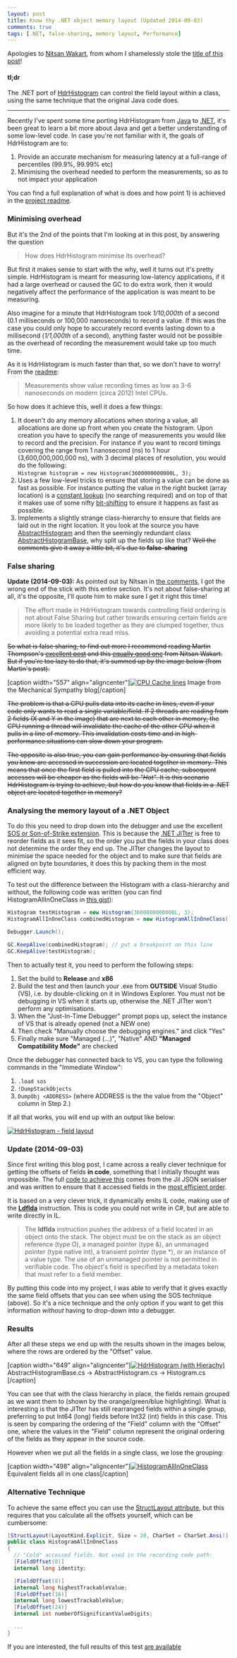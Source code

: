 ```yaml
---
layout: post
title: Know thy .NET object memory layout (Updated 2014-09-03)
comments: true
tags: [.NET, false-sharing, memory layout, Performance]
---
```

Apologies to <a href="https://twitter.com/nitsanw" target="_blank">Nitsan Wakart</a>, from whom I shamelessly stole the <a href="http://psy-lob-saw.blogspot.co.uk/2013/05/know-thy-java-object-memory-layout.html" target="_blank">title of this post</a>!

<h4><strong>tl;dr</strong></h4>

The .NET port of <a href="https://github.com/HdrHistogram/HdrHistogram" target="_blank">HdrHistogram</a> can control the field layout within a class, using the same technique that the original Java code does.

<hr />

Recently I've spent some time porting HdrHistogram from <a href="https://github.com/HdrHistogram/HdrHistogram/tree/master/src/main/java/org/HdrHistogram" target="_blank">Java</a> to <a href="https://github.com/HdrHistogram/HdrHistogram/tree/master/src/main/csharp" target="_blank">.NET</a>, it's been great to learn a bit more about Java and get a better understanding of some low-level code. In case you're not familiar with it, the goals of HdrHistogram are to:

<ol>
<li>Provide an accurate mechanism for measuring latency at a full-range of percentiles (99.9%, 99.99% etc)</li>
<li>Minimising the overhead needed to perform the measurements, so as to not impact your application</li>
</ol>

You can find a full explanation of what is does and how point 1) is achieved in the <a href="http://giltene.github.io/HdrHistogram/" target="_blank">project readme</a>.

<h3><strong>Minimising overhead</strong></h3>

But it's the 2nd of the points that I'm looking at in this post, by answering the question

<blockquote>
  How does HdrHistogram minimise its overhead?
</blockquote>

But first it makes sense to start with the why, well it turns out it's pretty simple. HdrHistogram is meant for measuring low-latency applications, if it had a large overhead or caused the GC to do extra work, then it would negatively affect the performance of the application is was meant to be measuring.

Also imagine for a minute that HdrHistogram took <em>1/10,000th</em> of a second (0.1 milliseconds or 100,000 nanoseconds) to record a value. If this was the case you could only hope to accurately record events lasting down to a millisecond (<em>1/1,000th</em> of a second), anything faster would not be possible as the overhead of recording the measurement would take up too much time.

As it is HdrHistogram is much faster than that, so we don't have to worry! From the <a href="http://giltene.github.io/HdrHistogram/" target="_blank">readme</a>:

<blockquote>
  Measurements show value recording times as low as 3-6 nanoseconds on modern (circa 2012) Intel CPUs.
</blockquote>

So how does it achieve this, well it does a few things:

<ol>
<li>It doesn't do any memory allocations when storing a value, all allocations are done up front when you create the histogram. Upon creation you have to specify the range of measurements you would like to record and the precision. For instance if you want to record timings covering the range from 1 nanosecond (ns) to 1 hour (3,600,000,000,000 ns), with 3 decimal places of resolution, you would do the following:<br />
<code>Histogram histogram = new Histogram(3600000000000L, 3);</code></li>
<li>Uses a few low-level tricks to ensure that storing a value can be done as fast as possible. For instance putting the value in the right bucket (array location) is a <a href="https://github.com/HdrHistogram/HdrHistogram/blob/master/src/main/csharp/AbstractHistogram.cs#L1600" target="_blank">constant lookup</a> (no searching required) and on top of that it makes use of some nifty <a href="https://github.com/HdrHistogram/HdrHistogram/blob/master/src/main/csharp/Utilities/MiscUtilities.cs#L16" target="_blank">bit-shifting</a> to ensure it happens as fast as possible.</li>
<li>Implements a slightly strange class-hierarchy to ensure that fields are laid out in the right location. It you look at the source you have <a href="https://github.com/HdrHistogram/HdrHistogram/blob/master/src/main/java/org/HdrHistogram/AbstractHistogram.java#L78" target="_blank">AbstractHistogram</a> and then the seemingly redundant class <a href="https://github.com/HdrHistogram/HdrHistogram/blob/master/src/main/java/org/HdrHistogram/AbstractHistogram.java#L32" target="_blank">AbstractHistogramBase</a>, why split up the fields up like that? <del datetime="2014-09-03T08:35:56+00:00">Well the comments give it away a little bit, it's due to <strong>false-sharing</strong></del></li>
</ol>

<h3><strong>False sharing</strong></h3>

<strong>Update (2014-09-03):</strong> As pointed out by Nitsan in <a href="{{base}}/2014/07/04/know-thy-net-object-memory-layout/comment-page-1/#comment-152">the comments</a>, I got the wrong end of the stick with this entire section. It's not about false-sharing at all, it's the opposite, I'll quote him to make sure I get it right this time!

<blockquote>
  The effort made in HdrHistogram towards controlling field ordering is not about False Sharing but rather towards ensuring certain fields are more likely to be loaded together as they are clumped together, thus avoiding a potential extra read miss.
</blockquote>

<del datetime="2014-09-03T08:35:56+00:00">So what is false sharing, to find out more I recommend reading Martin Thompson's <a href="http://mechanical-sympathy.blogspot.co.uk/2011/07/false-sharing.html" target="_blank">excellent post</a> and this <a href="http://psy-lob-saw.blogspot.co.uk/2014/06/notes-on-false-sharing.html" target="_blank">equally good one</a> from Nitsan Wakart. But if you're too lazy to do that, it's summed up by the image below (from Martin's post).</del>

[caption width="557" align="aligncenter"]<a href="http://mechanical-sympathy.blogspot.co.uk/2011/07/false-sharing.html" target="_blank"><img src="http://mattwarren.github.io/images/2014/07/8ad85-cache-line.png" alt="CPU Cache lines" class="aligncenter" /></a> Image from the Mechanical Sympathy blog[/caption]

<del datetime="2014-09-03T08:35:56+00:00">The problem is that a CPU pulls data into its cache in lines, even if your code only wants to read a single variable/field. If 2 threads are reading from 2 fields (X and Y in the image) that are next to each other in memory, the CPU running a thread will invalidate the cache of the other CPU when it pulls in a line of memory. This invalidation costs time and in high-performance situations can slow down your program.</del>

<del datetime="2014-09-03T08:35:56+00:00">The opposite is also true, you can gain performance by ensuring that fields you know are accessed in succession are located together in memory. This means that once the first field is pulled into the CPU cache, subsequent accesses will be cheaper as the fields will be <em>"Hot"</em>. It is this scenario HdrHistogram is trying to achieve, but how do you know that fields in a .NET object are located together in memory?</del>

<h3><a name="analysing_memory_layout"></a> <strong>Analysing the memory layout of a .NET Object</strong></h3>

To do this you need to drop down into the debugger and use the excellent <a href="http://msdn.microsoft.com/en-us/library/bb190764(v=vs.110).aspx" target="_blank">SOS or Son-of-Strike extension</a>. This is because the <a href="http://msdn.microsoft.com/en-us/library/ht8ecch6(v=vs.90).aspx" target="_blank">.NET JITter</a> is free to reorder fields as it sees fit, so the order you put the fields in your class does not determine the order they end up. The JITter changes the layout to minimise the space needed for the object and to make sure that fields are aligned on byte boundaries, it does this by packing them in the most efficient way.

To test out the difference between the Histogram with a class-hierarchy and without, the following code was written (you can find HistogramAllInOneClass in <a href="//gist.github.com/mattwarren/d7e56a3709d347862141" target="_blank">this gist</a>):

``` csharp
Histogram testHistogram = new Histogram(3600000000000L, 3);
HistogramAllInOneClass combinedHistogram = new HistogramAllInOneClass();

Debugger.Launch();

GC.KeepAlive(combinedHistogram); // put a breakpoint on this line
GC.KeepAlive(testHistogram);
```

Then to actually test it, you need to perform the following steps:

<ol>
<li>Set the build to <strong>Release</strong> and <strong>x86</strong></li>
<li>Build the test and then launch your .exe from <strong>OUTSIDE</strong> Visual Studio (VS), i.e. by double-clicking on it in Windows Explorer. You must not be debugging in VS when it starts up, otherwise the .NET JITter won't perform any optimisations.</li>
<li>When the "Just-In-Time Debugger" prompt pops up, select the instance of VS that is already opened (not a NEW one)</li>
<li>Then check "Manually choose the debugging engines." and click "Yes"</li>
<li>Finally make sure "Managed (...)", "Native" AND <strong>"Managed Compatibility Mode"</strong> are checked</li>
</ol>

Once the debugger has connected back to VS, you can type the following commands in the "Immediate Window":

<ol>
<li><code>.load sos</code></li>
<li><code>!DumpStackObjects</code></li>
<li><code>DumpObj &lt;ADDRESS&gt;</code> (where ADDRESS is the the value from the "Object" column in Step 2.)</li>
</ol>

If all that works, you will end up with an output like below:

<a href="https://mattwarren.github.io/images/2014/07/hdrhistogram-field-layout.png"><img src="http://mattwarren.github.io/images/2014/07/hdrhistogram-field-layout.png" alt="HdrHistogram - field layout"/></a>

<h3><strong>Update (2014-09-03)</strong></h3>

Since first writing this blog post, I came across a really clever technique for getting the offsets of fields <strong>in code</strong>, something that I initially thought was impossible. The full <a href="https://github.com/kevin-montrose/Jil/blob/519a0c552e9fb93a4df94eed0b2f9804271f2fef/Jil/Serialize/Utils.cs#L320" target="_blank">code to achieve this</a> comes from the Jil JSON serialiser and was written to ensure that it accessed fields in the <a href="https://github.com/kevin-montrose/Jil#optimizing-member-access-order" target="_blank">most efficient order</a>.

It is based on a very clever trick, it dynamically emits IL code, making use of the <a href="http://msdn.microsoft.com/en-us/library/system.reflection.emit.opcodes.ldflda(v=vs.110).aspx" target="_blank"><strong>Ldflda</strong></a> instruction. This is code you could not write in C#, but are able to write directly in IL.

<blockquote>
  The <strong>ldflda</strong> instruction pushes the address of a field located in an object onto the stack. The object must be on the stack as an object reference (type O), a managed pointer (type &amp;), an unmanaged pointer (type native int), a transient pointer (type *), or an instance of a value type. The use of an unmanaged pointer is not permitted in verifiable code. The object's field is specified by a metadata token that must refer to a field member.
</blockquote>

By putting this code into my project, I was able to verify that it gives exactly the same field offsets that you can see when using the SOS technique (above). So it's a nice technique and the only option if you want to get this information <em>without</em> having to drop-down into a debugger.

<h3><strong>Results</strong></h3>

After all these steps we end up with the results shown in the images below, where the rows are ordered by the "Offset" value.

[caption width="649" align="aligncenter"]<a href="https://mattwarren.github.io/images/2014/07/hdrhistogram-with-hierachy2.png"><img src="http://mattwarren.github.io/images/2014/07/hdrhistogram-with-hierachy2.png" alt="HdrHistogram (with Hierachy)"/></a> AbstractHistogramBase.cs -&gt; AbstractHistogram.cs -&gt; Histogram.cs [/caption]

You can see that with the class hierarchy in place, the fields remain grouped as we want them to (shown by the orange/green/blue highlighting). What is interesting is that the JITter has still rearranged fields within a single group, preferring to put Int64 (long) fields before Int32 (int) fields in this case. This is seen by comparing the ordering of the "Field" column with the "Offset" one, where the values in the "Field" column represent the original ordering of the fields as they appear in the source code.

However when we put all the fields in a single class, we lose the grouping:

[caption width="498" align="aligncenter"]<a href="https://mattwarren.github.io/images/2014/07/histogramallinoneclass2.png"><img src="http://mattwarren.github.io/images/2014/07/histogramallinoneclass2.png" alt="HistogramAllInOneClass"/></a> Equivalent fields all in one class[/caption]

<h3><strong>Alternative Technique</strong></h3>

To achieve the same effect you can use the <a href="http://msdn.microsoft.com/en-us/library/system.runtime.interopservices.structlayoutattribute(v=vs.110).aspx" target="_blank">StructLayout attribute</a>, but this requires that you calculate all the offsets yourself, which can be cumbersome:

``` csharp
[StructLayout(LayoutKind.Explicit, Size = 28, CharSet = CharSet.Ansi)]
public class HistogramAllInOneClass
{
  // "Cold" accessed fields. Not used in the recording code path:
  [FieldOffset(0)]
  internal long identity;

  [FieldOffset(8)]
  internal long highestTrackableValue;
  [FieldOffset(16)]
  internal long lowestTrackableValue;
  [FieldOffset(24)]
  internal int numberOfSignificantValueDigits;

  ...
}
```

If you are interested, the full results of this test <a href="https://mattwarren.github.io/images/2014/07/hdrhistogram-field-layout1.xlsx" target="_blank">are available</a>
